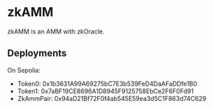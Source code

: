 # zkAMM

zkAMM is an AMM with zkOracle.

## Deployments

On Sepolia:

- Token0: 0x1b3631A99A69275bC7E3b539FeD4DaAFaDDfe1B0
- Token1: 0x7aBF19CE8696A1D8945F9125758EbCe2F6F0Fd91
- ZkAmmPair: 0x94aD21Bf72F0f4ab545E59ea3d5C1F863d74C629
